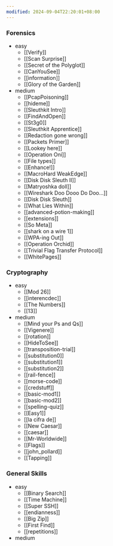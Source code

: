 ```yaml
---
modified: 2024-09-04T22:20:01+08:00
---
```

<!-- ### Forensics

<details>
<summary>easy</summary>

- [[Verify]]
- [[Scan Surprise]]
- [[Secret of the Polyglot]]
- [[CanYouSee]]
- [[information]]
- [[Glory of the Garden]]

</details>

<details>
<summary>medium</summary>

- [[PcapPoisoning]]
- [[hideme]]
- [[Sleuthkit Intro]]
- [[FindAndOpen]]
- [[St3g0]]
- [[Sleuthkit Apprentice]]
- [[Redaction gone wrong]]
- [[Packets Primer]]
- [[Lookey here]]
- [[Operation Oni]]
- [[File types]]
- [[Enhance!]]
- [[MacroHard WeakEdge]]
- [[Disk Disk Sleuth II]]
- [[Matryoshka doll]]
- [[Wireshark Doo Dooo Do Doo...]]
- [[Disk Disk Sleuth]]
- [[What Lies Within]]
- [[advanced-potion-making]]
- [[extensions]]
- [[So Meta]]
- [[shark on a wire 1]]
- [[WPA-ing Out]]

</details>

### Cryptography

<details>
<summary>easy</summary>

- [[Mod 26]]
- [[interencdec]]
- [[The Numbers]]
- [[13]]

</details>

<details>
<summary>medium</summary>

- [[Mind your Ps and Qs]]
- [[Vigenere]]
- [[rotation]]
- [[HideToSee]]
- [[transposition-trial]]
- [[substitution0]]
- [[substitution1]]
- [[substitution2]]
- [[rail-fence]]
- [[morse-code]]
- [[credstuff]]
- [[basic-mod1]]
- [[basic-mod2]]
- [[spelling-quiz]]
- [[Easy1]]
- [[la cifra de]]
- [[New Caesar]]
- [[caesar]]
- [[Mr-Worldwide]]
- [[Flags]]
- [[john_pollard]]
- [[Tapping]]

</details> -->

### Forensics
- easy
	- [[Verify]]
	- [[Scan Surprise]]
	- [[Secret of the Polyglot]]
	- [[CanYouSee]]
	- [[information]]
	- [[Glory of the Garden]]
- medium
	- [[PcapPoisoning]]
	- [[hideme]]
	- [[Sleuthkit Intro]]
	- [[FindAndOpen]]
	- [[St3g0]]
	- [[Sleuthkit Apprentice]]
	- [[Redaction gone wrong]]
	- [[Packets Primer]]
	- [[Lookey here]]
	- [[Operation Oni]]
	- [[File types]]
	- [[Enhance!]]
	- [[MacroHard WeakEdge]]
	- [[Disk Disk Sleuth II]]
	- [[Matryoshka doll]]
	- [[Wireshark Doo Dooo Do Doo...]]
	- [[Disk Disk Sleuth]]
	- [[What Lies Within]]
	- [[advanced-potion-making]]
	- [[extensions]]
	- [[So Meta]]
	- [[shark on a wire 1]]
	- [[WPA-ing Out]]
	- [[Operation Orchid]]
	- [[Trivial Flag Transfer Protocol]]
	- [[WhitePages]]
### Cryptography
-  easy
	- [[Mod 26]]
	- [[interencdec]]
	- [[The Numbers]]
	- [[13]]
- medium
	- [[Mind your Ps and Qs]]
	- [[Vigenere]]
	- [[rotation]]
	- [[HideToSee]]
	- [[transposition-trial]]
	- [[substitution0]]
	- [[substitution1]]
	- [[substitution2]]
	- [[rail-fence]]
	- [[morse-code]]
	- [[credstuff]]
	- [[basic-mod1]]
	- [[basic-mod2]]
	- [[spelling-quiz]]
	- [[Easy1]]
	- [[la cifra de]]
	- [[New Caesar]]
	- [[caesar]]
	- [[Mr-Worldwide]]
	- [[Flags]]
	- [[john_pollard]]
	- [[Tapping]]

### General Skills
- easy
	- [[Binary Search]]
	- [[Time Machine]]
	- [[Super SSH]]
	- [[endianness]]
	- [[Big Zip]]
	- [[First Find]]
	- [[repetitions]]
- medium